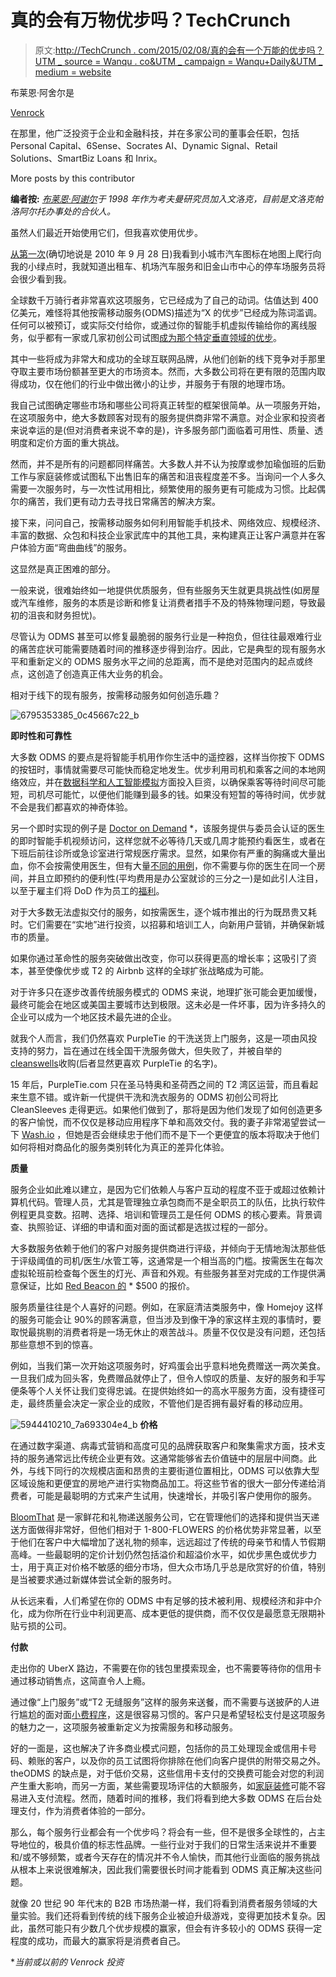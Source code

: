# 真的会有万物优步吗？TechCrunch

> 原文:[http://TechCrunch . com/2015/02/08/真的会有一个万能的优步吗？UTM _ source = Wanqu . co&UTM _ campaign = Wanqu+Daily&UTM _ medium = website](http://techcrunch.com/2015/02/08/will-there-really-be-an-uber-for-everything/?utm_source=wanqu.co&utm_campaign=Wanqu+Daily&utm_medium=website)

布莱恩·阿舍尔是

[Venrock](https://www.venrock.com/)

在那里，他广泛投资于企业和金融科技，并在多家公司的董事会任职，包括 Personal Capital、6Sense、Socrates AI、Dynamic Signal、Retail Solutions、SmartBiz Loans 和 Inrix。

More posts by this contributor

**编者按:** *[布莱恩·阿谢尔](http://www.venrock.com/teammember/brian-ascher/)于 1998 年作为考夫曼研究员加入文洛克，目前是文洛克帕洛阿尔托办事处的合伙人。*

虽然人们最近开始使用它们，但我喜欢使用优步。

[从第一次](http://blog.uber.com/2010/12/22/ubers-founding/)(确切地说是 2010 年 9 月 28 日)我看到小城市汽车图标在地图上爬行向我的小绿点时，我就知道出租车、机场汽车服务和旧金山市中心的停车场服务员将会很少看到我。

全球数千万骑行者非常喜欢这项服务，它已经成为了自己的动词。估值达到 400 亿美元，难怪将其他按需移动服务(ODMS)描述为“X 的优步”已经成为陈词滥调。任何可以被预订，或实际交付给你，或通过你的智能手机虚拟传输给你的离线服务，似乎都有一家或几家初创公司试图[成为那个特定垂直领域的优步](http://schlaf.me/post/81679927670)。

其中一些将成为非常大和成功的全球互联网品牌，从他们创新的线下竞争对手那里夺取主要市场份额甚至更大的市场资本。然而，大多数公司将在更有限的范围内取得成功，仅在他们的行业中做出微小的让步，并服务于有限的地理市场。

我自己试图确定哪些市场和哪些公司将真正转型的框架很简单。从一项服务开始，在这项服务中，绝大多数顾客对现有的服务提供商非常不满意。对企业家和投资者来说幸运的是(但对消费者来说不幸的是)，许多服务部门面临着可用性、质量、透明度和定价方面的重大挑战。

然而，并不是所有的问题都同样痛苦。大多数人并不认为按摩或参加瑜伽班的后勤工作与家庭装修或试图私下出售旧车的痛苦和沮丧程度差不多。当询问一个人多久需要一次服务时，与一次性试用相比，频繁使用的服务更有可能成为习惯。比起偶尔的痛苦，我们更有动力去寻找日常痛苦的解决方案。

接下来，问问自己，按需移动服务如何利用智能手机技术、网络效应、规模经济、丰富的数据、众包和科技企业家武库中的其他工具，来构建真正让客户满意并在客户体验方面“弯曲曲线”的服务。

这显然是真正困难的部分。

一般来说，很难始终如一地提供优质服务，但有些服务天生就更具挑战性(如房屋或汽车维修，服务的本质是诊断和修复让消费者措手不及的特殊物理问题，导致最初的沮丧和财务担忧)。

尽管认为 ODMS 甚至可以修复最脆弱的服务行业是一种抱负，但往往最艰难行业的痛苦症状可能需要随着时间的推移逐步得到治疗。因此，它是典型的现有服务水平和重新定义的 ODMS 服务水平之间的总距离，而不是绝对范围内的起点或终点，这创造了创造真正伟大业务的机会。

相对于线下的现有服务，按需移动服务如何创造乐趣？

![6795353385_0c45667c22_b](../Images/190ea873012b9d1025bacf84bd587c12.png)

**即时性和可靠性**

大多数 ODMS 的要点是将智能手机用作你生活中的遥控器，这样当你按下 ODMS 的按钮时，事情就需要尽可能快而稳定地发生。优步利用司机和乘客之间的本地网络效应，并在[数据科学和人工智能模拟](http://blog.uber.com/aisimulation)方面投入巨资，以确保乘客等待时间尽可能短，司机尽可能忙，以便他们能赚到最多的钱。如果没有短暂的等待时间，优步就不会是我们都喜欢的神奇体验。

另一个即时实现的例子是 [Doctor on Demand](http://www.doctorondemand.com/) *，该服务提供与委员会认证的医生的即时智能手机视频访问，这样您就不必等待几天或几周才能预约看医生，或者在下班后前往诊所或急诊室进行常规医疗需求。显然，如果你有严重的胸痛或大量出血，你不会按需使用医生，但有大量[不同的用例](http://www.doctorondemand.com/when-to-use/)，你不需要与你的医生在同一个房间，并且立即预约的便利性(平均费用是办公室就诊的三分之一)是如此引人注目，以至于雇主们将 DoD 作为员工的[福利](http://www.doctorondemand.com/telemedicine-solutions-for-employers)。

对于大多数无法虚拟交付的服务，如按需医生，逐个城市推出的行为既昂贵又耗时。它们需要在“实地”进行投资，以招募和培训工人，向新用户营销，并确保新城市的质量。

如果你通过革命性的服务突破做出改变，你可以获得更高的增长率；这吸引了资本，甚至使像优步或 T2 的 Airbnb 这样的全球扩张战略成为可能。

对于许多只在逐步改善传统服务模式的 ODMS 来说，地理扩张可能会更加缓慢，最终可能会在地区或美国主要城市达到极限。这未必是一件坏事，因为许多持久的企业可以成为一个地区技术最先进的企业。

就我个人而言，我们仍然喜欢 PurpleTie 的干洗送货上门服务，这是一项由风投支持的努力，旨在通过在线全国干洗服务做大，但失败了，并被自举的[cleanswells](https://www.purpletie.com/index.php?page=history)收购(后者显然更喜欢 PurpleTie 的名字)。

15 年后，PurpleTie.com 只在圣马特奥和圣荷西之间的 T2 湾区运营，而且看起来生意不错。或许新一代提供干洗和洗衣服务的 ODMS 初创公司将比 CleanSleeves 走得更远。如果他们做到了，那将是因为他们发现了如何创造更多的客户愉悦，而不仅仅是移动应用程序下单和高效交付。我的妻子非常渴望尝试一下 [Wash.io](http://www.wash.io/) ，但她是否会继续忠于他们而不是下一个更便宜的版本将取决于他们如何将相对商品化的服务类别转化为真正的差异化体验。

**质量**

服务企业如此难以建立，是因为它们依赖人与客户互动的程度不亚于或超过依赖计算机代码。管理人员，尤其是管理独立承包商而不是全职员工的队伍，比执行软件例程更具变数。招聘、选择、培训和管理员工是任何 ODMS 的核心要素。背景调查、执照验证、详细的申请和面对面的面试都是选拔过程的一部分。

大多数服务依赖于他们的客户对服务提供商进行评级，并倾向于无情地淘汰那些低于评级阈值的司机/医生/水管工等，这通常是一个相当高的门槛。按需医生在每次虚拟轮班前检查每个医生的灯光、声音和外观。有些服务甚至对完成的工作提供满意保证，比如 [Red Beacon 的](http://www.redbeacon.com/) * $500 的报价。

服务质量往往是个人喜好的问题。例如，在家庭清洁类服务中，像 Homejoy 这样的服务可能会让 90%的顾客满意，但当涉及到像干净的家这样主观的事情时，要取悦最挑剔的消费者将是一场无休止的艰苦战斗。质量不仅仅是没有问题，还包括那些意想不到的惊喜。

例如，当我们第一次开始这项服务时，好鸡蛋会出乎意料地免费赠送一两次美食。一旦我们成为回头客，免费赠品就停止了，但令人惊叹的质量、友好的服务和手写便条等个人关怀让我们变得忠诚。在提供始终如一的高水平服务方面，没有捷径可走，最终质量会决定一家企业的成败，不管他们是否拥有最好看的移动应用。

![5944410210_7a693304e4_b](../Images/5118a8bc1aeb4af4425bd47d88108d20.png)
**价格**

在通过数字渠道、病毒式营销和高度可见的品牌获取客户和聚集需求方面，技术支持的服务通常远比传统企业更有效。这通常能够省去价值链中的层层中间商。此外，与线下同行的次规模店面和昂贵的主要街道位置相比，ODMS 可以依靠大型区域设施和更便宜的房地产进行实物商品加工。将这些节省的很大一部分传递给消费者，可能是最聪明的方式来产生试用，快速增长，并吸引客户使用你的服务。

[BloomThat](https://www.bloomthat.com/) 是一家鲜花和礼物递送服务公司，它在管理他们的选择和提供当天递送方面做得非常好，但他们相对于 1-800-FLOWERS 的价格优势非常显著，以至于他们在客户中大幅增加了送礼物的频率，远远超过了传统的母亲节和情人节假期高峰。一些最聪明的定价计划仍然包括溢价和超溢价水平，如优步黑色或优步力士，用于真正对价格不敏感的细分市场，但大众市场几乎总是欣赏好的价值，特别是当被要求通过新媒体尝试全新的服务时。

从长远来看，人们希望在你的 ODMS 中有足够的技术被利用、规模经济和非中介化，成为你所在行业中利润更高、成本更低的提供商，而不仅仅是最愿意无限期补贴亏损的公司。

**付款**

走出你的 UberX 路边，不需要在你的钱包里摸索现金，也不需要等待你的信用卡通过移动销售点，这简直令人上瘾。

通过像“上门服务”或“T2 无缝服务”这样的服务来送餐，而不需要与送披萨的人进行尴尬的面对面[小费程序](http://tipthepizzaguy.com/)，这是很容易习惯的。客户只是希望轻松支付是这项服务的魅力之一，这项服务被重新定义为按需服务和移动服务。

好的一面是，这也解决了许多商业模式问题，包括你的员工处理现金或信用卡号码、赖账的客户，以及你的员工试图将你排除在他们向客户提供的附带交易之外。theODMS 的缺点是，对于低价交易，这些信用卡支付的交换费可能会对您的利润产生重大影响，而另一方面，某些需要现场评估的大额服务，如[家庭装修](http://www.sweeten.com/)可能不容易进入支付流程。然而，随着时间的推移，我们将看到绝大多数 ODMS 在后台处理支付，作为消费者体验的一部分。

那么，每个服务行业都会有一个优步吗？将会有一些，但不是很多全球性的，占主导地位的，极具价值的标志性品牌。一些行业对于我们的日常生活来说并不重要和/或不够频繁，或者今天存在的情况并不令人愉快，而其他行业面临的服务挑战从根本上来说很难解决，因此我们需要很长时间才能看到 ODMS 真正解决这些问题。

就像 20 世纪 90 年代末的 B2B 市场热潮一样，我们将看到消费者服务领域的大量实验。我们还将看到传统的线下服务企业被迫升级游戏，变得更加技术复杂。因此，虽然可能只有少数几个优步规模的赢家，但会有许多较小的 ODMS 获得一定程度的成功，而最大的赢家将是消费者自己。

**当前或以前的 Venrock 投资*